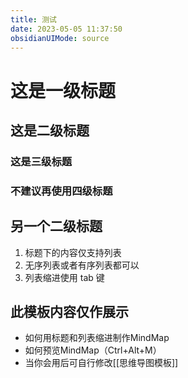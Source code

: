 ```yaml
---
title: 测试
date: 2023-05-05 11:37:50
obsidianUIMode: source
---
```


<!--可使用快捷键`Ctrl+Alt+M`预览思维导图。-->

# 这是一级标题

## 这是二级标题

### 这是三级标题

### 不建议再使用四级标题

## 另一个二级标题

1. 标题下的内容仅支持列表
2. 无序列表或者有序列表都可以
3. 列表缩进使用 tab 键

## 此模板内容仅作展示

- 如何用标题和列表缩进制作MindMap
- 如何预览MindMap（Ctrl+Alt+M）
- 当你会用后可自行修改[[思维导图模板]]